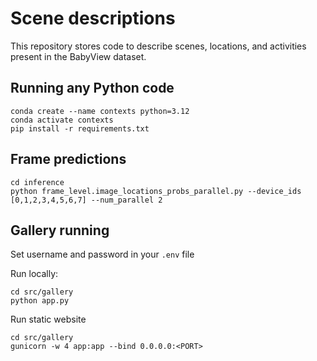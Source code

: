 # Scene descriptions
This repository stores code to describe scenes, locations, and activities present in the BabyView dataset.

## Running any Python code
```
conda create --name contexts python=3.12
conda activate contexts
pip install -r requirements.txt
```

## Frame predictions
```
cd inference
python frame_level.image_locations_probs_parallel.py --device_ids [0,1,2,3,4,5,6,7] --num_parallel 2
```

## Gallery running
Set username and password in your `.env` file 

Run locally:
```
cd src/gallery
python app.py
```

Run static website
```
cd src/gallery
gunicorn -w 4 app:app --bind 0.0.0.0:<PORT>
```